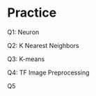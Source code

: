# Practice  
Q1: Neuron                                              
                      
Q2: K Nearest Neighbors            
                                   
Q3: K-means        
                          
Q4: TF Image Preprocessing                            
           
Q5                   
      
  
 
